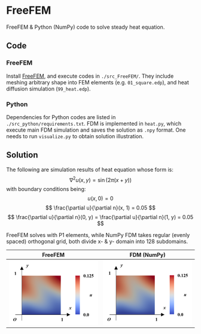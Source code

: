 # FreeFEM
FreeFEM & Python (NumPy) code to solve steady heat equation. 

## Code
### FreeFEM
Install [FreeFEM](https://freefem.org/), and execute codes in <code>./src_FreeFEM/</code>. They include meshing arbitrary shape into FEM elements (e.g. <code>01_square.edp</code>), and heat diffusion simulation (<code>99_heat.edp</code>). 

### Python
Dependencies for Python codes are listed in <code>./src_python/requirements.txt</code>. FDM is implemented in <code>heat.py</code>, which execute main FDM simulation and saves the solution as <code>.npy</code> format. One needs to run <code>visualize.py</code> to obtain solution illustration. 

## Solution
The following are simulation results of heat equation whose form is:
$$ \nabla^2 u (x, y) = \sin(2 \pi (x + y)) $$
with boundary conditions being:
$$ u (x, 0) = 0 $$
$$ \frac{\partial u}{\partial n}(x, 1) = 0.05 $$
$$ \frac{\partial u}{\partial n}(0, y) = \frac{\partial u}{\partial n}(1, y) = 0.05 $$

FreeFEM solves with P1 elements, while NumPy FDM takes regular (evenly spaced) orthogonal grid, both divide x- & y- domain into 128 subdomains. 

|FreeFEM|FDM (NumPy)|
|:---:|:---:|
|<img src="./figures/FreeFEM.png">|<img src="./figures/numpy_FDM.png">|


